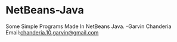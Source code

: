 # NetBeans-Java
Some Simple Programs Made In NetBeans Java.
                  -Garvin Chanderia
                  Email:chanderia.10.garvin@gmail.com
